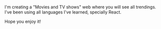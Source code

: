 I'm creating a "Movies and TV shows" web where you will see all trendings.
I've been using all languages I've learned, specially React.


Hope you enjoy it!
